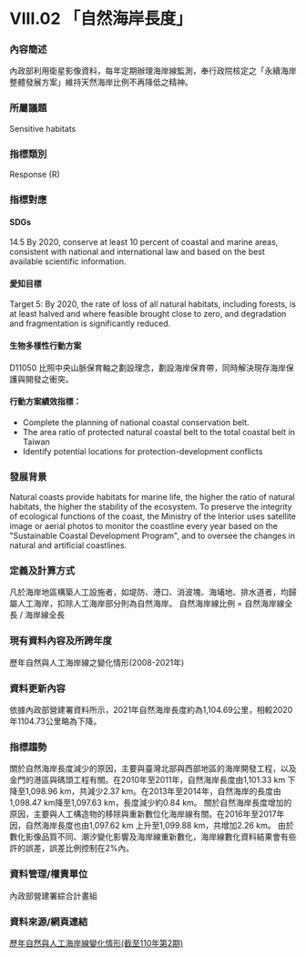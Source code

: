 # VIII.02 「自然海岸長度」

<script type="text/javascript" src="http://cdn.mathjax.org/mathjax/latest/MathJax.js?config=TeX-AMS-MML_HTMLorMML"></script>

### 內容簡述
內政部利用衛星影像資料，每年定期辦理海岸線監測，奉行政院核定之「永續海岸整體發展方案」維持天然海岸比例不再降低之精神。

### 所屬議題
Sensitive habitats
### 指標類別
Response (R)
### 指標對應
#### SDGs
14.5 By 2020, conserve at least 10 percent of coastal and marine areas, consistent with national and international law and based on the best available scientific information.
#### 愛知目標
Target 5: By 2020, the rate of loss of all natural habitats, including forests, is at least halved and where feasible brought close to zero, and degradation and fragmentation is significantly reduced.
#### 生物多樣性行動方案
D11050 比照中央山脈保育軸之劃設理念，劃設海岸保育帶，同時解決現存海岸保護與開發之衝突。
#### 行動方案績效指標：
* Complete the planning of national coastal conservation belt.
* The area ratio of protected natural coastal belt to the total coastal belt in Taiwan
* Identify potential locations for protection-development conflicts
### 發展背景
Natural coasts provide habitats for marine life, the higher the ratio of natural habitats, the higher the stability of the ecosystem. To preserve the integrity of ecological functions of the coast, the Ministry of the Interior uses satellite image or aerial photos to monitor the coastline every year based on the "Sustainable Coastal Development Program", and to oversee the changes in natural and artificial coastlines.
### 定義及計算方式
凡於海岸地區構築人工設施者，如堤防、港口、消波塊、海埔地、排水道者，均歸屬人工海岸，扣除人工海岸部分則為自然海岸。 自然海岸線比例 = 自然海岸線全長 / 海岸線全長
### 現有資料內容及所跨年度
歷年自然與人工海岸線之變化情形(2008-2021年)
### 資料更新內容
依據內政部營建署資料所示，2021年自然海岸長度約為1,104.69公里，相較2020年1104.73公里略為下降。
### 指標趨勢
關於自然海岸長度減少的原因，主要與臺灣北部與西部地區的海岸開發工程，以及金門的港區與碼頭工程有關。在2010年至2011年，自然海岸長度由1,101.33 km 下降至1,098.96 km，共減少2.37 km。在2013年至2014年，自然海岸的長度由1,098.47 km降至1,097.63 km，長度減少約0.84 km。 關於自然海岸長度增加的原因，主要與人工構造物的移除與重新數位化海岸線有關。在2016年至2017年因，自然海岸長度也由1,097.62 km 上升至1,099.88 km，共增加2.26 km。 由於數化影像品質不同、潮汐變化影響及海岸線重新數化，海岸線數化資料結果會有些許的誤差，誤差比例控制在2%內。
### 資料管理/權責單位
內政部營建署綜合計畫組
### 資料來源/網頁連結
[歷年自然與人工海岸線變化情形(截至110年第2期)](https://www.cpami.gov.tw/最新消息/業務新訊/14251-自然海岸及人工海岸線長度.html)